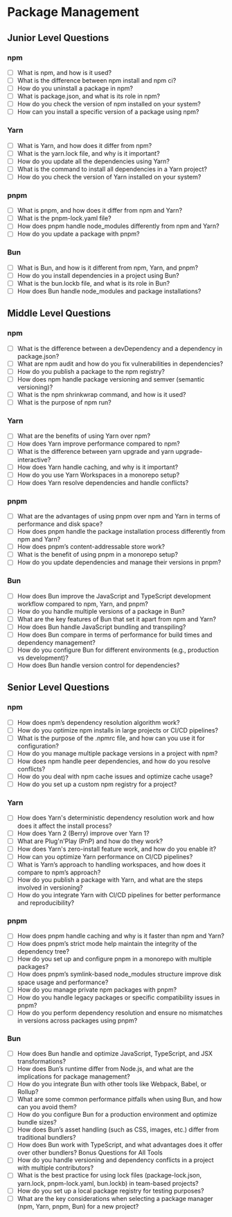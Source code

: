# Package Management

## Junior Level Questions

### npm
- [ ] What is npm, and how is it used?
- [ ] What is the difference between npm install and npm ci?
- [ ] How do you uninstall a package in npm?
- [ ] What is package.json, and what is its role in npm?
- [ ] How do you check the version of npm installed on your system?
- [ ] How can you install a specific version of a package using npm?

### Yarn
- [ ] What is Yarn, and how does it differ from npm?
- [ ] What is the yarn.lock file, and why is it important?
- [ ] How do you update all the dependencies using Yarn?
- [ ] What is the command to install all dependencies in a Yarn project?
- [ ] How do you check the version of Yarn installed on your system?

### pnpm
- [ ] What is pnpm, and how does it differ from npm and Yarn?
- [ ] What is the pnpm-lock.yaml file?
- [ ] How does pnpm handle node_modules differently from npm and Yarn?
- [ ] How do you update a package with pnpm?

### Bun
- [ ] What is Bun, and how is it different from npm, Yarn, and pnpm?
- [ ] How do you install dependencies in a project using Bun?
- [ ] What is the bun.lockb file, and what is its role in Bun?
- [ ] How does Bun handle node_modules and package installations?

## Middle Level Questions

### npm
- [ ] What is the difference between a devDependency and a dependency in package.json?
- [ ] What are npm audit and how do you fix vulnerabilities in dependencies?
- [ ] How do you publish a package to the npm registry?
- [ ] How does npm handle package versioning and semver (semantic versioning)?
- [ ] What is the npm shrinkwrap command, and how is it used?
- [ ] What is the purpose of npm run? 

### Yarn
- [ ] What are the benefits of using Yarn over npm?
- [ ] How does Yarn improve performance compared to npm?
- [ ] What is the difference between yarn upgrade and yarn upgrade-interactive?
- [ ] How does Yarn handle caching, and why is it important?
- [ ] How do you use Yarn Workspaces in a monorepo setup?
- [ ] How does Yarn resolve dependencies and handle conflicts?

### pnpm
- [ ] What are the advantages of using pnpm over npm and Yarn in terms of performance and disk space?
- [ ] How does pnpm handle the package installation process differently from npm and Yarn?
- [ ] How does pnpm’s content-addressable store work?
- [ ] What is the benefit of using pnpm in a monorepo setup?
- [ ] How do you update dependencies and manage their versions in pnpm?

### Bun
- [ ] How does Bun improve the JavaScript and TypeScript development workflow compared to npm, Yarn, and pnpm?
- [ ] How do you handle multiple versions of a package in Bun?
- [ ] What are the key features of Bun that set it apart from npm and Yarn?
- [ ] How does Bun handle JavaScript bundling and transpiling?
- [ ] How does Bun compare in terms of performance for build times and dependency management?
- [ ] How do you configure Bun for different environments (e.g., production vs development)?
- [ ] How does Bun handle version control for dependencies?

## Senior Level Questions

### npm
- [ ] How does npm’s dependency resolution algorithm work?
- [ ] How do you optimize npm installs in large projects or CI/CD pipelines?
- [ ] What is the purpose of the .npmrc file, and how can you use it for configuration?
- [ ] How do you manage multiple package versions in a project with npm?
- [ ] How does npm handle peer dependencies, and how do you resolve conflicts?
- [ ] How do you deal with npm cache issues and optimize cache usage?
- [ ] How do you set up a custom npm registry for a project?

### Yarn
- [ ] How does Yarn's deterministic dependency resolution work and how does it affect the install process?
- [ ] How does Yarn 2 (Berry) improve over Yarn 1?
- [ ] What are Plug'n'Play (PnP) and how do they work?
- [ ] How does Yarn's zero-install feature work, and how do you enable it?
- [ ] How can you optimize Yarn performance on CI/CD pipelines?
- [ ] What is Yarn’s approach to handling workspaces, and how does it compare to npm’s approach?
- [ ] How do you publish a package with Yarn, and what are the steps involved in versioning?
- [ ] How do you integrate Yarn with CI/CD pipelines for better performance and reproducibility?

### pnpm
- [ ] How does pnpm handle caching and why is it faster than npm and Yarn?
- [ ] How does pnpm’s strict mode help maintain the integrity of the dependency tree?
- [ ] How do you set up and configure pnpm in a monorepo with multiple packages?
- [ ] How does pnpm’s symlink-based node_modules structure improve disk space usage and performance?
- [ ] How do you manage private npm packages with pnpm?
- [ ] How do you handle legacy packages or specific compatibility issues in pnpm?
- [ ] How do you perform dependency resolution and ensure no mismatches in versions across packages using pnpm?

### Bun
- [ ] How does Bun handle and optimize JavaScript, TypeScript, and JSX transformations?
- [ ] How does Bun’s runtime differ from Node.js, and what are the implications for package management?
- [ ] How do you integrate Bun with other tools like Webpack, Babel, or Rollup?
- [ ] What are some common performance pitfalls when using Bun, and how can you avoid them?
- [ ] How do you configure Bun for a production environment and optimize bundle sizes?
- [ ] How does Bun’s asset handling (such as CSS, images, etc.) differ from traditional bundlers?
- [ ] How does Bun work with TypeScript, and what advantages does it offer over other bundlers?
Bonus Questions for All Tools
- [ ] How do you handle versioning and dependency conflicts in a project with multiple contributors?
- [ ] What is the best practice for using lock files (package-lock.json, yarn.lock, pnpm-lock.yaml, bun.lockb) in team-based projects?
- [ ] How do you set up a local package registry for testing purposes?
- [ ] What are the key considerations when selecting a package manager (npm, Yarn, pnpm, Bun) for a new project?
